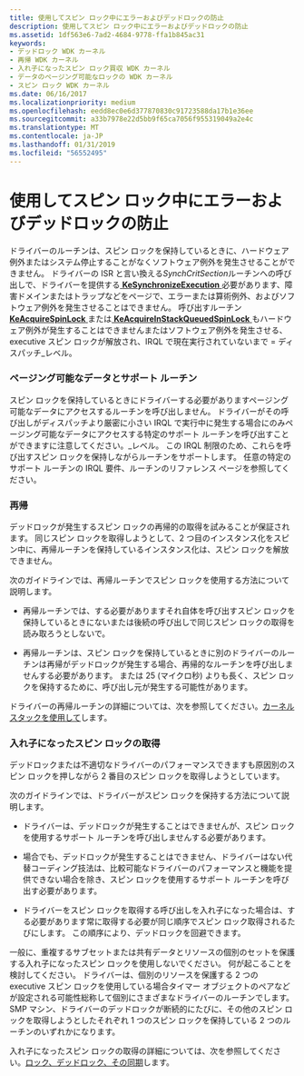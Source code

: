 ```yaml
---
title: 使用してスピン ロック中にエラーおよびデッドロックの防止
description: 使用してスピン ロック中にエラーおよびデッドロックの防止
ms.assetid: 1df563e6-7ad2-4684-9778-ffa1b845ac31
keywords:
- デッドロック WDK カーネル
- 再帰 WDK カーネル
- 入れ子になったスピン ロック買収 WDK カーネル
- データのページング可能なロックの WDK カーネル
- スピン ロック WDK カーネル
ms.date: 06/16/2017
ms.localizationpriority: medium
ms.openlocfilehash: eedd8ec0e6d377870830c91723588da17b1e36ee
ms.sourcegitcommit: a33b7978e22d5bb9f65ca7056f955319049a2e4c
ms.translationtype: MT
ms.contentlocale: ja-JP
ms.lasthandoff: 01/31/2019
ms.locfileid: "56552495"
---
```

# <a name="preventing-errors-and-deadlocks-while-using-spin-locks"></a>使用してスピン ロック中にエラーおよびデッドロックの防止





ドライバーのルーチンは、スピン ロックを保持しているときに、ハードウェア例外またはシステム停止することがなくソフトウェア例外を発生させることができません。 ドライバーの ISR と言い換える*SynchCritSection*ルーチンへの呼び出しで、ドライバーを提供する[ **KeSynchronizeExecution** ](https://msdn.microsoft.com/library/windows/hardware/ff553302)必要があります、障害ドメインまたはトラップなどをページで、エラーまたは算術例外、およびソフトウェア例外を発生させることはできません。 呼び出すルーチン[ **KeAcquireSpinLock** ](https://msdn.microsoft.com/library/windows/hardware/ff551917)または[ **KeAcquireInStackQueuedSpinLock** ](https://msdn.microsoft.com/library/windows/hardware/ff551899)もハードウェア例外が発生することはできませんまたはソフトウェア例外を発生させる、executive スピン ロックが解放され、IRQL で現在実行されていないまで = ディスパッチ\_レベル。

### <a name="pageable-data-and-support-routines"></a>ページング可能なデータとサポート ルーチン

スピン ロックを保持しているときにドライバーする必要がありますページング可能なデータにアクセスするルーチンを呼び出しません。 ドライバーがその呼び出しがディスパッチより厳密に小さい IRQL で実行中に発生する場合にのみページング可能なデータにアクセスする特定のサポート ルーチンを呼び出すことができますに注意してください。\_レベル。 この IRQL 制限のため、これらを呼び出すスピン ロックを保持しながらルーチンをサポートします。 任意の特定のサポート ルーチンの IRQL 要件、ルーチンのリファレンス ページを参照してください。

### <a name="recursion"></a>再帰

デッドロックが発生するスピン ロックの再帰的の取得を試みることが保証されます。 同じスピン ロックを取得しようとして、2 つ目のインスタンス化をスピン中に、再帰ルーチンを保持しているインスタンス化は、スピン ロックを解放できません。

次のガイドラインでは、再帰ルーチンでスピン ロックを使用する方法について説明します。

-   再帰ルーチンでは、する必要がありますそれ自体を呼び出すスピン ロックを保持しているときにないまたは後続の呼び出しで同じスピン ロックの取得を読み取ろうとしないで。

-   再帰ルーチンは、スピン ロックを保持しているときに別のドライバーのルーチンは再帰がデッドロックが発生する場合、再帰的なルーチンを呼び出しませんする必要があります。 または 25 (マイクロ秒) よりも長く、スピン ロックを保持するために、呼び出し元が発生する可能性があります。

ドライバーの再帰ルーチンの詳細については、次を参照してください。[カーネル スタックを使用して](using-the-kernel-stack.md)します。

### <a name="nested-spin-lock-acquisitions"></a>入れ子になったスピン ロックの取得

デッドロックまたは不適切なドライバーのパフォーマンスできますも原因別のスピン ロックを押しながら 2 番目のスピン ロックを取得しようとしています。

次のガイドラインでは、ドライバーがスピン ロックを保持する方法について説明します。

-   ドライバーは、デッドロックが発生することはできませんが、スピン ロックを使用するサポート ルーチンを呼び出しませんする必要があります。

-   場合でも、デッドロックが発生することはできません、ドライバーはない代替コーディング技法は、比較可能なドライバーのパフォーマンスと機能を提供できない場合を除き、スピン ロックを使用するサポート ルーチンを呼び出す必要があります。

-   ドライバーをスピン ロックを取得する呼び出しを入れ子になった場合は、する必要があります常に取得する必要が同じ順序でスピン ロック取得されるたびにします。 この順序により、デッドロックを回避できます。

一般に、重複するサブセットまたは共有データとリソースの個別のセットを保護する入れ子になったスピン ロックを使用しないでください。 何が起こることを検討してください。 ドライバーは、個別のリソースを保護する 2 つの executive スピン ロックを使用している場合タイマー オブジェクトのペアなどが設定される可能性総称して個別にさまざまなドライバーのルーチンでします。 SMP マシン、ドライバーのデッドロックが断続的にたびに、その他のスピン ロックを取得しようとしたそれぞれ 1 つのスピン ロックを保持している 2 つのルーチンのいずれかになります。

入れ子になったスピン ロックの取得の詳細については、次を参照してください。[ロック、デッドロック、その同期](https://go.microsoft.com/fwlink/p/?linkid=57456 )します。

 

 




